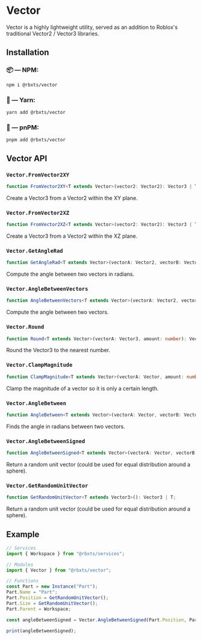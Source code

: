 # Vector

Vector is a highly lightweight utility, served as an addition to Roblox's traditional Vector2 / Vector3 libraries.

## Installation

### 📦 — NPM:

```
npm i @rbxts/vector
```

### 🧶 — Yarn:

```
yarn add @rbxts/vector
```

### 📀 — pnPM:

```
pnpm add @rbxts/vector
```

## Vector API

### `Vector.FromVector2XY`

```ts
function FromVector2XY<T extends Vector>(vector2: Vector2): Vector3 | T;
```

Create a Vector3 from a Vector2 within the XY plane.

### `Vector.FromVector2XZ`

```ts
function FromVector2XZ<T extends Vector>(vector2: Vector2): Vector3 | T;
```

Create a Vector3 from a Vector2 within the XZ plane.

### `Vector.GetAngleRad`

```ts
function GetAngleRad<T extends Vector>(vectorA: Vector2, vectorB: Vector2): number | T;
```

Compute the angle between two vectors in radians.

### `Vector.AngleBetweenVectors`

```ts
function AngleBetweenVectors<T extends Vector>(vectorA: Vector2, vectorB: Vector2): number | T;
```

Compute the angle between two vectors.

### `Vector.Round`

```ts
function Round<T extends Vector>(vectorA: Vector3, amount: number): Vector3 | T;
```

Round the Vector3 to the nearest number.

### `Vector.ClampMagnitude`

```ts
function ClampMagnitude<T extends Vector>(vectorA: Vector, amount: number): number | T;
```

Clamp the magnitude of a vector so it is only a certain length.

### `Vector.AngleBetween`

```ts
function AngleBetween<T extends Vector>(vectorA: Vector, vectorB: Vector): number | T;
```

Finds the angle in radians between two vectors.

### `Vector.AngleBetweenSigned`

```ts
function AngleBetweenSigned<T extends Vector>(vectorA: Vector, vectorB: Vector, axisVector: Vector): number | T;
```

Return a random unit vector (could be used for equal distribution around a sphere).

### `Vector.GetRandomUnitVector`

```ts
function GetRandomUnitVector<T extends Vector3>(): Vector3 | T;
```

Return a random unit vector (could be used for equal distribution around a sphere).

## Example

```ts
// Services
import { Workspace } from "@rbxts/services";

// Modules
import { Vector } from "@rbxts/vector";

// Functions
const Part = new Instance("Part");
Part.Name = "Part";
Part.Position = GetRandomUnitVector();
Part.Size = GetRandomUnitVector();
Part.Parent = Workspace;

const angleBetweenSigned = Vector.AngleBetweenSigned(Part.Position, Part.Size, Vector3.new(1, 1, 1));

print(angleBetweenSigned);
```

